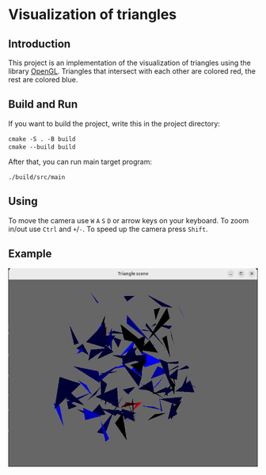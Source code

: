 # Visualization of triangles

## Introduction

This project is an implementation of the visualization of triangles using the library [OpenGL](https://www.opengl.org/). Triangles that intersect with each other are colored red, the rest are colored blue. 

## Build and Run

If you want to build the project, write this in the project directory:
```
cmake -S . -B build
cmake --build build
```

After that, you can run main target program:

```
./build/src/main
```

## Using
To move the camera use `W` `A` `S` `D` or arrow keys on your keyboard. To zoom in/out use `Ctrl` and `+`/`-`. To speed up the camera press `Shift`.

## Example

![picture](tests/test3.png)